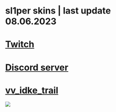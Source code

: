 # sl1per skins | **last update 08.06.2023**
# **[Twitch](https://www.twitch.tv/sl1per__)**

# **[Discord server](https://discord.com/invite/2THdBXyua2)**

# [vv_idke_trail](https://mega.nz/file/9uAnTCJC#_L2ak_27vqzE_FOQuFl32w7xjcSKGWNrSwPMMM_4Ows)
![](https://skimg.osuck.net/953ca834deb2ffa34bdc4814e09422c4.webp)















